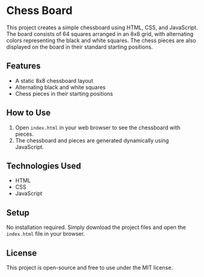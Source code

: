 # Chess Board

This project creates a simple chessboard using HTML, CSS, and JavaScript. The board consists of 64 squares arranged in an 8x8 grid, with alternating colors representing the black and white squares. The chess pieces are also displayed on the board in their standard starting positions.

## Features
- A static 8x8 chessboard layout
- Alternating black and white squares
- Chess pieces in their starting positions

## How to Use
1. Open `index.html` in your web browser to see the chessboard with pieces.
2. The chessboard and pieces are generated dynamically using JavaScript.

## Technologies Used
- HTML
- CSS
- JavaScript

## Setup
No installation required. Simply download the project files and open the `index.html` file in your browser.

## License
This project is open-source and free to use under the MIT license.
